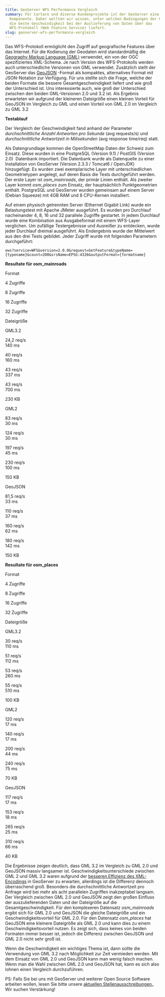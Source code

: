 ```yaml
---
title: GeoServer WFS Performance Vergleich
summary: Für Cartaro und diverse Kundenprojekte ist der GeoServer eine zentrale
  Komponente. Daher wollten wir wissen, unter welchen Bedingungen der GeoServer
  die beste Geschwindigkeit bei der Auslieferung von Daten über das
  WFS-Protokoll (Web Feature Service) liefert.
slug: geoserver-wfs-performance-vergleich
---
```

Das WFS-Protokoll ermöglicht den Zugriff auf geografische Features über das Internet. Für die Kodierung der Geodaten wird standardmäßig die [Geography Markup Language (GML)](http://www.opengeospatial.org/standards/gml) verwendet, ein von der OGC spezifiziertes XML-Schema. Je nach Version des WFS-Protokolls werden auch unterschiedliche Versionen von GML verwendet. Zusätzlich stellt der GeoServer das [GeoJSON](http://www.geojson.org) -Format als kompaktes, alternatives Format mit JSON-Notation zur Verfügung. Für uns stellte sich die Frage, welche der beiden Formate die bessere Gesamtgeschwindigkeit liefert und wie groß der Unterschied ist. Uns interessierte auch, wie groß der Unterschied zwischen den beiden GML-Versionen 2.0 und 3.2 ist. Als Ergebnis erwarteten wir aufgrund der kleineren Dateigröße einen kleinen Vorteil für GeoJSON im Vergleich zu GML und einen Vorteil von GML 2.0 im Vergleich zu GML 3.2

**Testablauf**

Der Vergleich der Geschwindigkeit fand anhand der Parameter _durchschnittliche Anzahl Antworten pro Sekunde_ (avg requests/s) und _durchschnittliche Antwortzeit in Milisekunden_ (avg response time/req) statt.

Als Datengrundlage kommen die OpenStreetMap Daten der Schweiz zum Einsatz. Diese wurden in eine PostgreSQL (Version 9.1) / PostGIS (Version 2.0)  Datenbank importiert. Die Datenbank wurde als Datenquelle zu einer Installation von GeoServer (Version 2.3.3 / Tomcat6 / OpenJDK) hinzugefügt. Es wurden zwei exemplarische Layer mit unterschiedlichen Geometrietypen angelegt, auf deren Basis die Tests durchgeführt werden. Der erste Layer ist _osm\_mainroads_, der primär Linien enthält. Als zweiter Layer kommt _osm\_places_ zum Einsatz, der hauptsächlich Punktgeometrien enthält. PostgreSQL und GeoServer wurden gemeinsam auf einem Server (Debian Squeeze) mit 4GB RAM und 8 CPU-Kernen installiert.

Auf einem physisch getrennten Server (Ethernet Gigabit Link) wurde ein Belastungstest mit Apache JMeter ausgeführt. Es wurden pro Durchlauf nacheinander 4, 8, 16 und 32 parallele Zugriffe gestartet. In jedem Durchlauf wurde eine Kombination aus Ausgabeformat mit einem WFS-Layer verglichen. Um zufällige Testergebnisse und Ausreißer zu entdecken, wurde jeder Durchlauf dreimal ausgeführt. Als Endergebnis wurde der Mittelwert aus den drei Tests gebildet. Jeder Zugriff wurde mit folgenden Parametern durchgeführt:

`ows?service=WFS&version=2.0.0&request=GetFeature&typeName={typename}&count=200&srsName=EPSG:4326&outputFormat={formatname}`

**Resultate für osm\_mainroads**

Format

4 Zugriffe

8 Zugriffe

16 Zugriffe

32 Zugriffe

Dateigröße

GML3.2

24,2 req/s  
140 ms

40 req/s  
160 ms

43 req/s  
337 ms

43 req/s  
700 ms

230 KB

GML2

83 req/s  
30 ms

124 req/s  
30 ms

197 req/s  
45 ms

230 req/s  
100 ms

150 KB

GeoJSON

81,5 req/s  
33 ms

110 req/s  
37 ms

160 req/s  
62 ms

180 req/s  
142 ms

150 KB

**Resultate für osm\_places**

Format

4 Zugriffe

8 Zugriffe

16 Zugriffe

32 Zugriffe

Dateigröße

GML3.2

30 req/s  
110 ms

51 req/s  
112 ms

53 req/s  
260 ms

55 req/s  
510 ms

100 KB

GML2

120 req/s  
17 ms

140 req/s  
17 ms

200 req/s  
44 ms

240 req/s  
75 ms

70 KB

GeoJSON

117 req/s  
17 ms

153 req/s  
18 ms

265 req/s  
25 ms

310 req/s  
66 ms

40 KB

Die Ergebnisse zeigen deutlich, dass GML 3.2 im Vergleich zu GML 2.0 und GeoJSON massiv langsamer ist. Geschwindigkeitsunterschiede zwischen GML 2 und GML 3.2 waren aufgrund der [besseren Effizienz des XML-Encodings](http://osgeo-org.1560.n6.nabble.com/WFS-1-0-WFS-1-1-and-WFS-2-0-performance-issue-td5034498.html) in GeoServer zu erwarten, allerdings ist die Differenz dennoch überraschend groß. Besonders die durchschnittliche Antwortzeit pro Anfrage wird bei mehr als acht parallelen Zugriffen inakzeptabel langsam. Der Vergleich zwischen GML 2.0 und GeoJSON zeigt den großen Einfluss der auszulieferenden Daten und der Dateigröße auf die Gesamtgeschwindigkeit. Für den komplexeren Datensatz _osm\_mainroads_ ergibt sich für GML 2.0 und GeoJSON die gleiche Dateigröße und ein Geschwindigkeitsvorteil für GML 2.0. Für den Datensatz _osm\_places_ hat GeoJSON eine kleinere Dateigröße als GML 2.0 und kann dies zu einem Geschwindigkeitsvorteil nutzen. Es zeigt sich, dass keines von beiden Formaten immer besser ist, jedoch die Differenz zwischen GeoJSON und GML 2.0 nicht sehr groß ist.

Wenn die Geschwindigkeit ein wichtiges Thema ist, dann sollte die Verwendung von GML 3.2 nach Möglichkeit zur Zeit vermieden werden. Mit dem Einsatz von GML 2.0 und GeoJSON kann man wenig falsch machen. Wenn man die Wahl zwischen GML 2.0 und GeoJSON hat, kann es sich also lohnen einen Vergleich durchzuführen.

PS: Falls Sie bei uns mit GeoServer und weiterer Open Source Software arbeiten wollen, lesen Sie bitte unsere [aktuellen Stellenausschreibungen.](https://www.geops.de/jobs). Wir suchen Verstärkung!